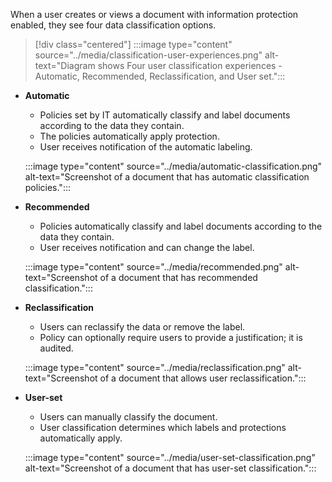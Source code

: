When a user creates or views a document with information protection enabled, they see four data classification options.

> [!div class="centered"]
> :::image type="content" source="../media/classification-user-experiences.png" alt-text="Diagram shows Four user classification experiences - Automatic, Recommended, Reclassification, and User set.":::

- **Automatic**

  - Policies set by IT automatically classify and label documents according to the data they contain.
  - The policies automatically apply protection.
  - User receives notification of the automatic labeling.

  :::image type="content" source="../media/automatic-classification.png" alt-text="Screenshot of a document that has automatic classification policies.":::

- **Recommended**

  - Policies automatically classify and label documents according to the data they contain.
  - User receives notification and can change the label.

   :::image type="content" source="../media/recommended.png" alt-text="Screenshot of a document that has recommended classification.":::

- **Reclassification**

  - Users can reclassify the data or remove the label.
  - Policy can optionally require users to provide a justification; it is audited.

  :::image type="content" source="../media/reclassification.png" alt-text="Screenshot of a document that allows user reclassification.":::

- **User-set**

  - Users can manually classify the document.
  - User classification determines which labels and protections automatically apply.

  :::image type="content" source="../media/user-set-classification.png" alt-text="Screenshot of a document that has user-set classification.":::
